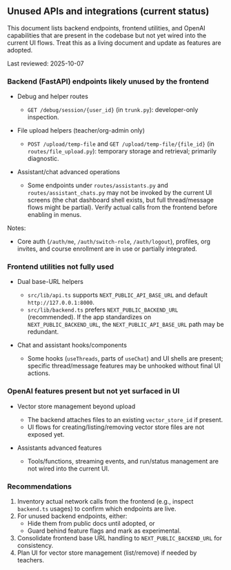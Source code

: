 ## Unused APIs and integrations (current status)

This document lists backend endpoints, frontend utilities, and OpenAI capabilities that are present in the codebase but not yet wired into the current UI flows. Treat this as a living document and update as features are adopted.

Last reviewed: 2025-10-07

### Backend (FastAPI) endpoints likely unused by the frontend

- Debug and helper routes
  - `GET /debug/session/{user_id}` (in `trunk.py`): developer-only inspection.

- File upload helpers (teacher/org-admin only)
  - `POST /upload/temp-file` and `GET /upload/temp-file/{file_id}` (in `routes/file_upload.py`): temporary storage and retrieval; primarily diagnostic.

- Assistant/chat advanced operations
  - Some endpoints under `routes/assistants.py` and `routes/assistant_chats.py` may not be invoked by the current UI screens (the chat dashboard shell exists, but full thread/message flows might be partial). Verify actual calls from the frontend before enabling in menus.

Notes:
- Core auth (`/auth/me`, `/auth/switch-role`, `/auth/logout`), profiles, org invites, and course enrollment are in use or partially integrated.

### Frontend utilities not fully used

- Dual base-URL helpers
  - `src/lib/api.ts` supports `NEXT_PUBLIC_API_BASE_URL` and default `http://127.0.0.1:8000`.
  - `src/lib/backend.ts` prefers `NEXT_PUBLIC_BACKEND_URL` (recommended). If the app standardizes on `NEXT_PUBLIC_BACKEND_URL`, the `NEXT_PUBLIC_API_BASE_URL` path may be redundant.

- Chat and assistant hooks/components
  - Some hooks (`useThreads`, parts of `useChat`) and UI shells are present; specific thread/message features may be unhooked without final UI actions.

### OpenAI features present but not yet surfaced in UI

- Vector store management beyond upload
  - The backend attaches files to an existing `vector_store_id` if present.
  - UI flows for creating/listing/removing vector store files are not exposed yet.

- Assistants advanced features
  - Tools/functions, streaming events, and run/status management are not wired into the current UI.

### Recommendations

1) Inventory actual network calls from the frontend (e.g., inspect `backend.ts` usages) to confirm which endpoints are live.
2) For unused backend endpoints, either:
   - Hide them from public docs until adopted, or
   - Guard behind feature flags and mark as experimental.
3) Consolidate frontend base URL handling to `NEXT_PUBLIC_BACKEND_URL` for consistency.
4) Plan UI for vector store management (list/remove) if needed by teachers.


